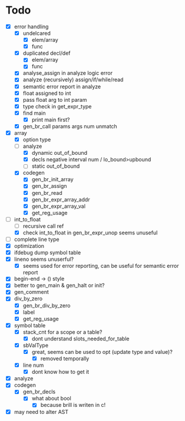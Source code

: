 # Todo

+ [X] error handling
    - [X] undelcared
        - [X] elem/array
        - [X] func
    - [X] duplicated decl/def
        - [X] elem/array
        - [X] func
    + [X] analyse_assign in analyze logic error 
    + [X] analyze (recursively) assign/if/while/read
    + [X] semantic error report in analyze
    + [X] float assigned to int
    + [X] pass float arg to int param
    + [X] type check in get_expr_type
    + [X] find main
        + [X] print main first?
    + [X] gen_br_call params args num unmatch
+ [X] array
    + [X] option type
    - [ ] analyze
        - [X] dynamic out_of_bound
        - [X] decls negative interval num / lo_bound>upbound
        - [ ] static out_of_bound
    - [X] codegen
        - [X] gen_br_init_array
        - [X] gen_br_assign
        - [X] gen_br_read
        - [X] gen_br_expr_array_addr
        - [X] gen_br_expr_array_val
        - [X] get_reg_usage
+ [ ] int_to_float
    + [ ] recursive call ref
    + [X] check int_to_float in gen_br_expr_unop seems unuseful
+ [ ] complete line type
+ [X] optimization
+ [X] ifdebug dump symbol table
+ [X] lineno seems unuserful?
    + [X] seems used for error reporting, can be useful for semantic error report
+ [X] begin-end -> () style
+ [X] better to gen_main & gen_halt or init?
+ [X] gen_comment
+ [X] div_by_zero
    + [X] gen_br_div_by_zero
    + [X] label
    + [X] get_reg_usage
+ [X] symbol table
    + [X] stack_cnt for a scope or a table?
        + [X] dont understand slots_needed_for_table
    + [X] sbValType
        + [X] great, seems can be used to opt (update type and value)?
            + [X] removed temporally
    + [X] line num
        + [X] dont know how to get it 
+ [X] analyze
+ [X] codegen
    + [X] gen_br_decls
        + [X] what about bool
            + [X] because brill is writen in c!
+ [X] may need to alter AST